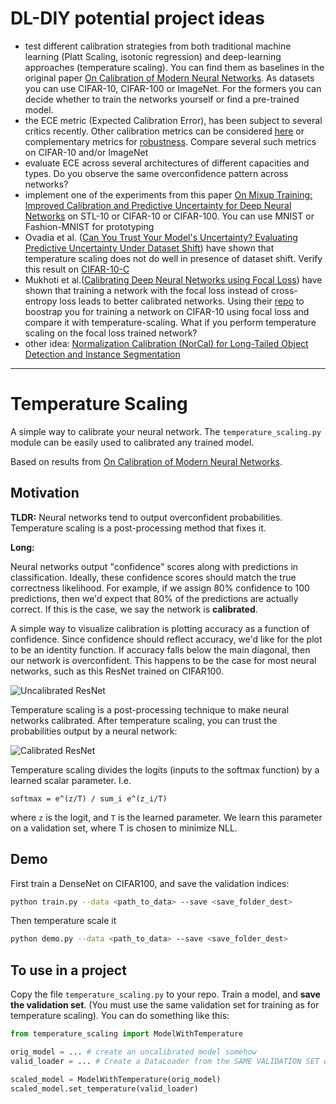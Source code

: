 # DL-DIY potential project ideas
- test different calibration strategies from both traditional machine learning (Platt Scaling, isotonic regression) and deep-learning approaches (temperature scaling). You can find them as baselines in the original paper [On Calibration of Modern Neural Networks](https://arxiv.org/abs/1706.04599). As datasets you can use CIFAR-10, CIFAR-100 or ImageNet. For the formers you can decide whether to train the networks yourself or find a pre-trained model.
- the ECE metric (Expected Calibration Error), has been subject to several critics recently. Other calibration metrics can be considered [here](https://github.com/uu-sml/calibration) or complementary metrics for [robustness](https://github.com/google-research/robustness_metrics). Compare several such metrics on CIFAR-10 and/or ImageNet
- evaluate ECE across several architectures of different capacities and types. Do you observe the same overconfidence pattern across networks?
- implement one of the experiments from this paper [On Mixup Training: Improved Calibration and Predictive Uncertainty for Deep Neural Networks](https://arxiv.org/abs/1905.11001) on STL-10 or CIFAR-10 or CIFAR-100. You can use MNIST or Fashion-MNIST for prototyping
- Ovadia et al. ([Can You Trust Your Model's Uncertainty? Evaluating Predictive Uncertainty Under Dataset Shift](https://arxiv.org/abs/1906.02530)) have shown that temperature scaling does not do well in presence of dataset shift. Verify this result on [CIFAR-10-C](https://github.com/hendrycks/outlier-exposure)
- Mukhoti et al.([Calibrating Deep Neural Networks using Focal Loss](https://arxiv.org/abs/2002.09437)) have shown that training a network with the focal loss instead of cross-entropy loss leads to better calibrated networks. Using their [repo](https://github.com/torrvision/focal_calibration) to boostrap you for training a network on CIFAR-10 using focal loss and compare it with temperature-scaling. What if you perform temperature scaling on the focal loss trained network?
- other idea: [Normalization Calibration (NorCal) for Long-Tailed Object Detection and Instance Segmentation](https://github.com/tydpan/NorCal)
---------------------

# Temperature Scaling
A simple way to calibrate your neural network.
The `temperature_scaling.py` module can be easily used to calibrated any trained model.

Based on results from [On Calibration of Modern Neural Networks](https://arxiv.org/abs/1706.04599).

## Motivation

**TLDR:** Neural networks tend to output overconfident probabilities.
Temperature scaling is a post-processing method that fixes it.

**Long:**

Neural networks output "confidence" scores along with predictions in classification.
Ideally, these confidence scores should match the true correctness likelihood.
For example, if we assign 80% confidence to 100 predictions, then we'd expect that 80% of
the predictions are actually correct. If this is the case, we say the network is **calibrated**.

A simple way to visualize calibration is plotting accuracy as a function of confidence.
Since confidence should reflect accuracy, we'd like for the plot to be an identity function.
If accuracy falls below the main diagonal, then our network is overconfident.
This happens to be the case for most neural networks, such as this ResNet trained on CIFAR100.

![Uncalibrated ResNet](https://user-images.githubusercontent.com/824157/28974416-51ba7be4-7904-11e7-89ff-3c9b0ec4b607.png)

Temperature scaling is a post-processing technique to make neural networks calibrated.
After temperature scaling, you can trust the probabilities output by a neural network:

![Calibrated ResNet](https://user-images.githubusercontent.com/824157/28974415-51ae78a8-7904-11e7-9b33-8fbe1f7c0a53.png)

Temperature scaling divides the logits (inputs to the softmax function) by a learned scalar parameter. I.e.
```
softmax = e^(z/T) / sum_i e^(z_i/T)
```
where `z` is the logit, and `T` is the learned parameter.
We learn this parameter on a validation set, where T is chosen to minimize NLL.


## Demo

First train a DenseNet on CIFAR100, and save the validation indices:
```sh
python train.py --data <path_to_data> --save <save_folder_dest>
```

Then temperature scale it
```sh
python demo.py --data <path_to_data> --save <save_folder_dest>
```


## To use in a project

Copy the file `temperature_scaling.py` to your repo.
Train a model, and **save the validation set**.
(You must use the same validation set for training as for temperature scaling).
You can do something like this:

```python
from temperature_scaling import ModelWithTemperature

orig_model = ... # create an uncalibrated model somehow
valid_loader = ... # Create a DataLoader from the SAME VALIDATION SET used to train orig_model

scaled_model = ModelWithTemperature(orig_model)
scaled_model.set_temperature(valid_loader)
```
